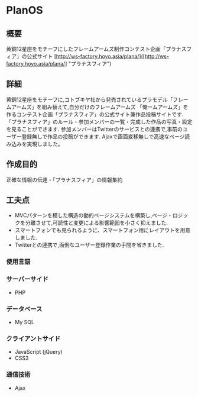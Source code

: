 PlanOS
===
## 概要
黄銅12星座をモチーフにしたフレームアームズ制作コンテスト企画「プラナスフィア」の公式サイト
[http://ws-factory.hoyo.asia/plana/]([http://ws-factory.hoyo.asia/plana/] "プラナスフィア")
## 詳細
黄銅12星座をモチーフに,コトブキヤ社から発売されているプラモデル「フレームアームズ」を組み替えて,自分だけのフレームアームズ
「俺ームアームズ」を作るコンテスト企画「プラナスフィア」の公式サイト兼作品投稿サイトです.
「プラナスフィア」のルール・参加メンバーの一覧・完成した作品の写真・設定を見ることができます.
参加メンバーはTwitterのサービスとの連携で,事前のユーザー登録無しで作品の投稿ができます.
Ajaxで画面変移無しで高速なページ読み込みを実現しました。

## 作成目的
正確な情報の伝達・「プラナスフィア」の情報集約

## 工夫点
- MVCパターンを模した構造の動的ページシステムを構築し,ページ・ロジックを分離させて,可読性と変更による影響範囲を小さく抑えました.
- スマートフォンでも見られるように、スマートフォン用にレイアウトを用意しました.
- Twitterとの連携で,面倒なユーザー登録作業の手間を省きました.

### 使用言語
### サーバーサイド
 - PHP

### データベース
 - My SQL

### クライアントサイド
- JavaScript (jQuery)
- CSS3

### 通信技術
- Ajax
